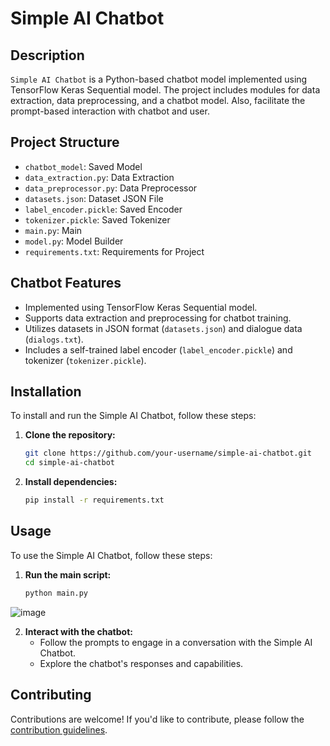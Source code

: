 # Simple AI Chatbot

## Description
`Simple AI Chatbot` is a Python-based chatbot model implemented using TensorFlow Keras Sequential model. The project includes modules for data extraction, data preprocessing, and a chatbot model. Also, facilitate the prompt-based interaction with chatbot and user.

## Project Structure
- `chatbot_model`: Saved Model
- `data_extraction.py`: Data Extraction
- `data_preprocessor.py`: Data Preprocessor
- `datasets.json`: Dataset JSON File
- `label_encoder.pickle`: Saved Encoder
-  `tokenizer.pickle`: Saved Tokenizer
- `main.py`: Main 
- `model.py`: Model Builder
- `requirements.txt`: Requirements for Project

## Chatbot Features
- Implemented using TensorFlow Keras Sequential model.
- Supports data extraction and preprocessing for chatbot training.
- Utilizes datasets in JSON format (`datasets.json`) and dialogue data (`dialogs.txt`).
- Includes a self-trained label encoder (`label_encoder.pickle`) and tokenizer (`tokenizer.pickle`).

## Installation
To install and run the Simple AI Chatbot, follow these steps:

1. **Clone the repository:**
    ```bash
    git clone https://github.com/your-username/simple-ai-chatbot.git
    cd simple-ai-chatbot
    ```

2. **Install dependencies:**
    ```bash
    pip install -r requirements.txt
    ```

## Usage
To use the Simple AI Chatbot, follow these steps:

1. **Run the main script:**
    ```bash
    python main.py
    ```
![image](https://github.com/pyserve/Simple_AI_Chatbot/assets/35804798/aef2c3fc-ae41-4ab6-bb30-d43ebea27dd9)

2. **Interact with the chatbot:**
    - Follow the prompts to engage in a conversation with the Simple AI Chatbot.
    - Explore the chatbot's responses and capabilities.

## Contributing
Contributions are welcome! If you'd like to contribute, please follow the [contribution guidelines](CONTRIBUTING.md).
